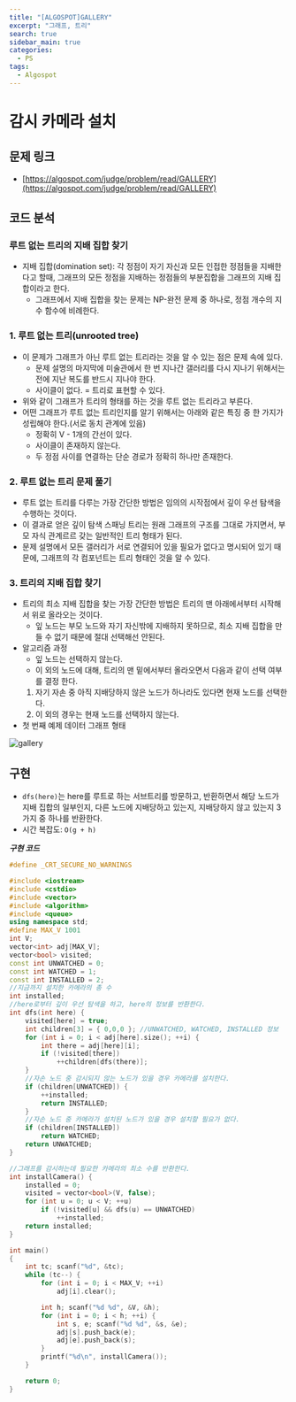 ```yaml
---
title: "[ALGOSPOT]GALLERY"
excerpt: "그래프, 트리"
search: true
sidebar_main: true
categories:
  - PS
tags:
  - Algospot
---
```


# 감시 카메라 설치

## 문제 링크
- [https://algospot.com/judge/problem/read/GALLERY](https://algospot.com/judge/problem/read/GALLERY)

## 코드 분석
### 루트 없는 트리의 지배 집합 찾기
- 지배 집합(domination set): 각 정점이 자기 자신과 모든 인접한 정점들을 지배한다고 할때, 그래프의 모든 정점을 지배하는 정점들의 부분집합을 그래프의 지배 집합이라고 한다.
  - 그래프에서 지배 집합을 찾는 문제는 NP-완전 문제 중 하나로, 정점 개수의 지수 함수에 비례한다.

### 1. 루트 없는 트리(unrooted tree)
- 이 문제가 그래프가 아닌 루트 없는 트리라는 것을 알 수 있는 점은 문제 속에 있다.
  - 문제 설명의 마지막에 미술관에서 한 번 지나간 갤러리를 다시 지나기 위해서는 전에 지난 복도를 반드시 지나야 한다.
  - 사이클이 없다. = 트리로 표현할 수 있다.
- 위와 같이 그래프가 트리의 형태를 하는 것을 루트 없는 트리라고 부른다.
- 어떤 그래프가 루트 없는 트리인지를 알기 위해서는 아래와 같은 특징 중 한 가지가 성립해야 한다.(서로 동치 관계에 있음)
  - 정확히 V - 1개의 간선이 있다.
  - 사이클이 존재하지 않는다.
  - 두 정점 사이를 연결하는 단순 경로가 정확히 하나만 존재한다.

### 2. 루트 없는 트리 문제 풀기
- 루트 없는 트리를 다루는 가장 간단한 방법은 임의의 시작점에서 깊이 우선 탐색을 수행하는 것이다.
- 이 결과로 얻은 깊이 탐색 스패닝 트리는 원래 그래프의 구조를 그대로 가지면서, 부모 자식 관계르르 갖는 일반적인 트리 형태가 된다.
- 문제 설명에서 모든 갤러리가 서로 연결되어 있을 필요가 없다고 명시되어 있기 때문에, 그래프의 각 컴포넌트는 트리 형태인 것을 알 수 있다.

### 3. 트리의 지배 집합 찾기
- 트리의 최소 지배 집합을 찾는 가장 간단한 방법은 트리의 맨 아래에서부터 시작해서 위로 올라오는 것이다.
  - 잎 노드는 부모 노드와 자기 자신밖에 지배하지 못하므로, 최소 지배 집합을 만들 수 없기 때문에 절대 선택해선 안된다.
- 알고리즘 과정
  - 잎 노드는 선택하지 않는다.
  - 이 외의 노드에 대해, 트리의 맨 밑에서부터 올라오면서 다음과 같이 선택 여부를 결정 한다.
  1. 자기 자손 중 아직 지배당하지 않은 노드가 하나라도 있다면 현재 노드를 선택한다.
  2. 이 외의 경우는 현재 노드를 선택하지 않는다.
- 첫 번째 예제 데이터 그래프 형태

![gallery](https://user-images.githubusercontent.com/34755287/46851252-de1d9480-ce31-11e8-9470-34550ebe1004.JPG)


## 구현
- ```dfs(here)```는 here를 루트로 하는 서브트리를 방문하고, 반환하면서 해당 노드가 지배 집합의 일부인지, 다른 노드에 지배당하고 있는지, 지배당하지 않고 있는지 3가지 중 하나를 반환한다.
- 시간 복잡도: ```O(g + h)```

___구현 코드___

```cpp
#define _CRT_SECURE_NO_WARNINGS

#include <iostream>
#include <cstdio>
#include <vector>
#include <algorithm>
#include <queue>
using namespace std;
#define MAX_V 1001
int V;
vector<int> adj[MAX_V];
vector<bool> visited;
const int UNWATCHED = 0;
const int WATCHED = 1;
const int INSTALLED = 2;
//지금까지 설치한 카메라의 총 수
int installed;
//here로부터 깊이 우선 탐색을 하고, here의 정보를 반환한다.
int dfs(int here) {
	visited[here] = true;
	int children[3] = { 0,0,0 }; //UNWATCHED, WATCHED, INSTALLED 정보
	for (int i = 0; i < adj[here].size(); ++i) {
		int there = adj[here][i];
		if (!visited[there])
			++children[dfs(there)];
	}
	//자손 노드 중 감시되지 않는 노드가 있을 경우 카메라를 설치한다.
	if (children[UNWATCHED]) {
		++installed;
		return INSTALLED;
	}
	//자손 노드 중 카메라가 설치된 노드가 있을 경우 설치할 필요가 없다.
	if (children[INSTALLED])
		return WATCHED;
	return UNWATCHED;
}

//그래프를 감시하는데 필요한 카메라의 최소 수를 반환한다.
int installCamera() {
	installed = 0;
	visited = vector<bool>(V, false);
	for (int u = 0; u < V; ++u)
		if (!visited[u] && dfs(u) == UNWATCHED)
			++installed;
	return installed;
}

int main()
{
	int tc; scanf("%d", &tc);
	while (tc--) {
		for (int i = 0; i < MAX_V; ++i)
			adj[i].clear();

		int h; scanf("%d %d", &V, &h);
		for (int i = 0; i < h; ++i) {
			int s, e; scanf("%d %d", &s, &e);
			adj[s].push_back(e);
			adj[e].push_back(s);
		}
		printf("%d\n", installCamera());
	}

	return 0;
}
```
